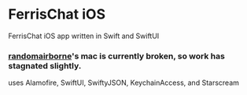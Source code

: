 # FerrisChat iOS
FerrisChat iOS app written in Swift and SwiftUI
### [randomairborne](https://github.com/randomairborne)'s mac is currently broken, so work has stagnated slightly.
uses Alamofire, SwiftUI, SwiftyJSON, KeychainAccess, and Starscream

